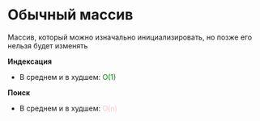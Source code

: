 # Обычный массив
Массив, который можно изначально инициализировать, но позже его нельзя будет изменять

**Индексация**
- В среднем и в худшем: <span style="color: green"> O(1) </span>

**Поиск**
- В среднем и в худшем: <span style="color: pink"> O(n) </span>